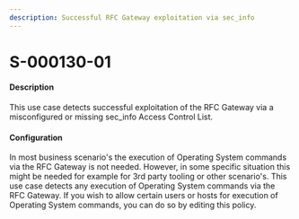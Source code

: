 ```yaml
---
description: Successful RFC Gateway exploitation via sec_info
---
```


# S-000130-01

#### Description

This use case detects successful exploitation of the RFC Gateway via a misconfigured or missing sec\_info Access Control List.

#### Configuration

In most business scenario's the execution of Operating System commands via the RFC Gateway is not needed. However, in some specific situation this might be needed for example for 3rd party tooling or other scenario's. This use case detects any execution of Operating System commands via the RFC Gateway. If you wish to allow certain users or hosts for execution of Operating System commands, you can do so by editing this policy.
